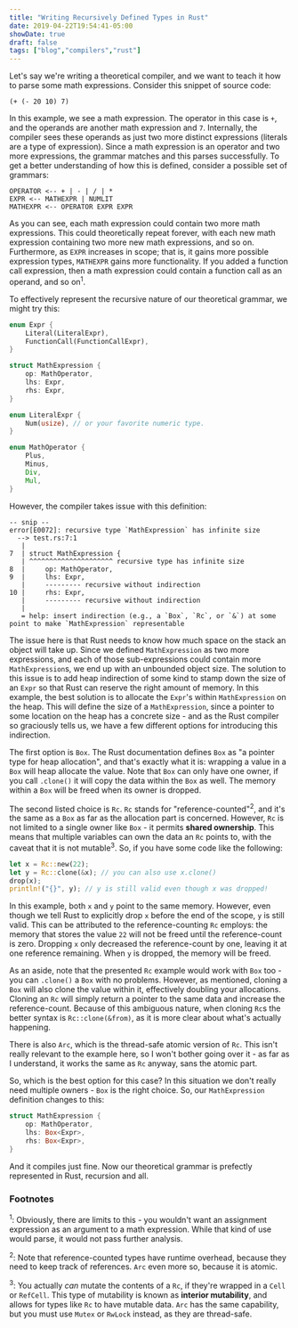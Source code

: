 ```yaml
---
title: "Writing Recursively Defined Types in Rust"
date: 2019-04-22T19:54:41-05:00
showDate: true
draft: false
tags: ["blog","compilers","rust"]
---
```


Let's say we're writing a theoretical compiler, and we want to teach it how to parse some math expressions.
Consider this snippet of source code:
```
(+ (- 20 10) 7)
```
In this example, we see a math expression. The operator in this case is `+`, and the operands are another math expression and `7`. Internally,
the compiler sees these operands as just two more distinct expressions (literals are a type of expression). Since a math expression is an operator 
and two more expressions, the grammar matches and this parses successfully. To get a better understanding of how this is defined, 
consider a possible set of grammars:
```
OPERATOR <-- + | - | / | *
EXPR <-- MATHEXPR | NUMLIT
MATHEXPR <-- OPERATOR EXPR EXPR
```
As you can see, each math expression could contain two more math expressions. This could theoretically repeat forever,
with each new math expression containing two more new math expressions, and so on. Furthermore, as `EXPR` increases in scope; that is,
it gains more possible expression types, `MATHEXPR` gains more functionality. If you added a function call expression, then a math
expression could contain a function call as an operand, and so on<sup>1</sup>.

To effectively represent the recursive nature of our theoretical grammar, we might try this:
```rust
enum Expr {
	Literal(LiteralExpr),
	FunctionCall(FunctionCallExpr),
}

struct MathExpression {
	op: MathOperator,
	lhs: Expr,
	rhs: Expr,
}

enum LiteralExpr {
	Num(usize), // or your favorite numeric type.
}

enum MathOperator {
	Plus,
	Minus,
	Div,
	Mul,
}
```
However, the compiler takes issue with this definition:
```
-- snip --
error[E0072]: recursive type `MathExpression` has infinite size
  --> test.rs:7:1
   |
7  | struct MathExpression {
   | ^^^^^^^^^^^^^^^^^^^^^ recursive type has infinite size
8  |     op: MathOperator,
9  |     lhs: Expr,
   |     --------- recursive without indirection
10 |     rhs: Expr,
   |     --------- recursive without indirection
   |
   = help: insert indirection (e.g., a `Box`, `Rc`, or `&`) at some point to make `MathExpression` representable
```
The issue here is that Rust needs to know how much space on the stack an object will take up. Since we defined `MathExpression` as two more expressions,
and each of those sub-expressions could contain more `MathExpression`s, we end up with an unbounded object size.
The solution to this issue is to add heap indirection of some kind to stamp down the size of an `Expr` so that Rust can reserve the right
amount of memory. In this example, the best solution is to allocate  the `Expr`'s within `MathExpression` on the heap. This will define the
size of a `MathExpression`, since a pointer to some location on the heap has a concrete size - and as the Rust compiler so graciously tells us,
we have a few different options for introducing this indirection.

The first option is `Box`. The Rust documentation defines `Box` as "a pointer type for heap allocation", and that's exactly
what it is: wrapping a value in a `Box` will heap allocate the value. Note that `Box` can only have one
owner, if you call `.clone()` it will copy the data within the `Box` as well. The memory within a `Box` will be freed
when its owner is dropped.

The second listed choice is `Rc`. `Rc` stands for "reference-counted"<sup>2</sup>, and it's the same as a `Box`
as far as the allocation part is concerned. However, `Rc` is not limited to a single owner like `Box` - it permits **shared ownership**. 
This means that multiple variables can own the data an `Rc` points to, with the caveat that it is not mutable<sup>3</sup>. 
So, if you have some code like the following:
```rust
let x = Rc::new(22);
let y = Rc::clone(&x); // you can also use x.clone()
drop(x);
println!("{}", y); // y is still valid even though x was dropped!
```
In this example, both `x` and `y` point to the same memory. However, even though we tell Rust to explicitly drop
`x` before the end of the scope, `y` is still valid. This can be attributed to the reference-counting `Rc`
employs: the memory that stores the value `22` will not be freed until the reference-count is zero. Dropping `x`
only decreased the reference-count by one, leaving it at one reference remaining. When `y` is dropped,
the memory will be freed.

As an aside, note that the presented `Rc` example would work with `Box` too - you can `.clone()` a `Box` with
no problems. However, as mentioned, cloning a `Box` will also clone the value within it, effectively
doubling your allocations. Cloning an `Rc` will simply return a pointer to the same data and increase the reference-count.
Because of this ambiguous nature, when cloning `Rc`s the better syntax is `Rc::clone(&from)`, as it is more clear
about what's actually happening.

There is also `Arc`, which is the thread-safe atomic version of `Rc`. This isn't really relevant to the example here,
so I won't bother going over it - as far as I understand, it works the same as `Rc` anyway, sans the atomic part.

So, which is the best option for this case? In this situation we don't really need multiple owners - `Box` is the right
choice. So, our `MathExpression` definition changes to this:
```rust
struct MathExpression {
	op: MathOperator,
	lhs: Box<Expr>,
	rhs: Box<Expr>,
}
```
And it compiles just fine. Now our theoretical grammar is prefectly represented in Rust, recursion and all.

### Footnotes
<sup>1</sup>: Obviously, there are limits to this - you wouldn't want an assignment expression as an argument to a math expression.
While that kind of use would parse, it would not pass further analysis.

<sup>2</sup>: Note that reference-counted types have runtime overhead, because they need to keep track of references. `Arc` even more
so, because it is atomic.

<sup>3</sup>: You actually *can* mutate the contents of a `Rc`, if they're wrapped in a `Cell` or `RefCell`.
This type of mutability is known as **interior mutability**, and allows for types like `Rc` to have mutable
data. `Arc` has the same capability, but you must use `Mutex` or `RwLock` instead, as they are thread-safe.


